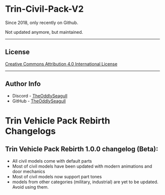 # Trin-Civil-Pack-V2

Since 2018, only recently on Github.

Not updated anymore, but maintained.

---

## License

[Creative Commons Attribution 4.0 International License](https://creativecommons.org/licenses/by-nc-sa/4.0/legalcode)

---

## Author Info

- Discord - [TheOddlySeagull](https://discordapp.com/users/374911928428134400)
- GitHub - [TheOddlySeagull](https://github.com/TheOddlySeagull)


# Trin Vehicle Pack Rebirth Changelogs

## Trin Vehicle Pack Rebirth 1.0.0 changelog (Beta):

- All civil models come with default parts
- Most of civil models have been updated with modern animations and door mechanics
- Most of civil models now support part tones
- models from other categories (military, industrial) are yet to be updated. Avoid using them.